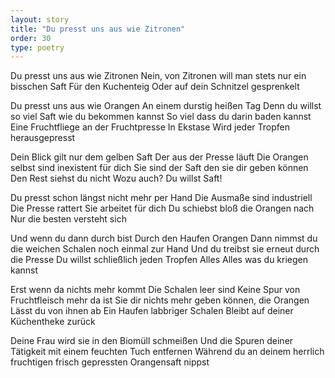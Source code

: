 ```yaml
---
layout: story
title: "Du presst uns aus wie Zitronen"
order: 30
type: poetry
---
```


Du presst uns aus wie Zitronen
Nein, von Zitronen will man stets nur ein bisschen Saft
Für den Kuchenteig
Oder auf dein Schnitzel gesprenkelt

Du presst uns aus wie Orangen
An einem durstig heißen Tag
Denn du willst so viel Saft wie du bekommen kannst
So viel dass du darin baden kannst
Eine Fruchtfliege an der Fruchtpresse
In Ekstase
Wird jeder Tropfen herausgepresst

Dein Blick gilt nur dem gelben Saft
Der aus der Presse läuft
Die Orangen selbst sind inexistent für dich
Sie sind der Saft den sie dir geben können
Den Rest siehst du nicht
Wozu auch?
Du willst Saft!

Du presst schon längst nicht mehr per Hand
Die Ausmaße sind industriell
Die Presse rattert
Sie arbeitet für dich
Du schiebst bloß die Orangen nach
Nur die besten versteht sich

Und wenn du dann durch bist
Durch den Haufen Orangen
Dann nimmst du die weichen Schalen noch einmal zur Hand
Und du treibst sie erneut durch die Presse
Du willst schließlich jeden Tropfen
Alles
Alles was du kriegen kannst

Erst wenn da nichts mehr kommt
Die Schalen leer sind
Keine Spur von Fruchtfleisch mehr da ist
Sie dir nichts mehr geben können, die Orangen
Lässt du von ihnen ab
Ein Haufen labbriger Schalen
Bleibt auf deiner Küchentheke zurück 

Deine Frau wird sie in den Biomüll schmeißen
Und die Spuren deiner Tätigkeit mit einem feuchten Tuch entfernen 
Während du an deinem herrlich fruchtigen frisch gepressten Orangensaft nippst
